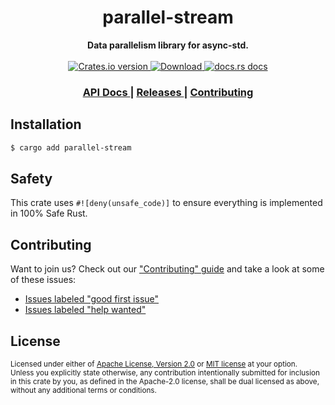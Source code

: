 <h1 align="center">parallel-stream</h1>
<div align="center">
  <strong>
    Data parallelism library for async-std.
  </strong>
</div>

<br />

<div align="center">
  <!-- Crates version -->
  <a href="https://crates.io/crates/parallel-stream">
    <img src="https://img.shields.io/crates/v/parallel-stream.svg?style=flat-square"
    alt="Crates.io version" />
  </a>
  <!-- Downloads -->
  <a href="https://crates.io/crates/parallel-stream">
    <img src="https://img.shields.io/crates/d/parallel-stream.svg?style=flat-square"
      alt="Download" />
  </a>
  <!-- docs.rs docs -->
  <a href="https://docs.rs/parallel-stream">
    <img src="https://img.shields.io/badge/docs-latest-blue.svg?style=flat-square"
      alt="docs.rs docs" />
  </a>
</div>

<div align="center">
  <h3>
    <a href="https://docs.rs/parallel-stream">
      API Docs
    </a>
    <span> | </span>
    <a href="https://github.com/async-rs/parallel-stream/releases">
      Releases
    </a>
    <span> | </span>
    <a href="https://github.com/async-rs/parallel-stream/blob/master.github/CONTRIBUTING.md">
      Contributing
    </a>
  </h3>
</div>

## Installation
```sh
$ cargo add parallel-stream
```

## Safety
This crate uses ``#![deny(unsafe_code)]`` to ensure everything is implemented in
100% Safe Rust.

## Contributing
Want to join us? Check out our ["Contributing" guide][contributing] and take a
look at some of these issues:

- [Issues labeled "good first issue"][good-first-issue]
- [Issues labeled "help wanted"][help-wanted]

[contributing]: https://github.com/async-rs/parallel-stream/blob/master.github/CONTRIBUTING.md
[good-first-issue]: https://github.com/async-rs/parallel-stream/labels/good%20first%20issue
[help-wanted]: https://github.com/async-rs/parallel-stream/labels/help%20wanted

## License

<sup>
Licensed under either of <a href="LICENSE-APACHE">Apache License, Version
2.0</a> or <a href="LICENSE-MIT">MIT license</a> at your option.
</sup>

<br/>

<sub>
Unless you explicitly state otherwise, any contribution intentionally submitted
for inclusion in this crate by you, as defined in the Apache-2.0 license, shall
be dual licensed as above, without any additional terms or conditions.
</sub>
